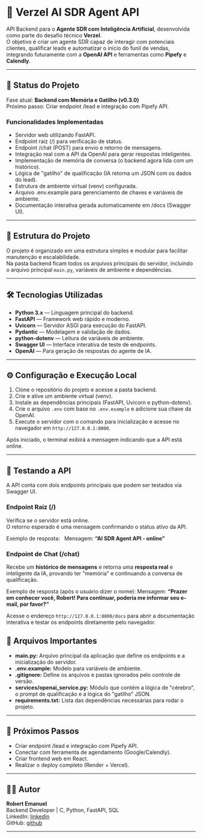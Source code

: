 # 🤖 Verzel AI SDR Agent API

API Backend para o **Agente SDR com Inteligência Artificial**, desenvolvida como parte do desafio técnico **Verzel**.  
O objetivo é criar um agente SDR capaz de interagir com potenciais clientes, qualificar leads e automatizar o início do funil de vendas, integrando futuramente com a **OpenAI API** e ferramentas como **Pipefy** e **Calendly**.

---

## 🚀 Status do Projeto

Fase atual: **Backend com Memória e Gatilho (v0.3.0)**  
Próximo passo: Criar endpoint /lead e integração com Pipefy API.

### Funcionalidades Implementadas

- Servidor web utilizando FastAPI.
- Endpoint raiz (/) para verificação de status.
- Endpoint /chat (POST) para envio e retorno de mensagens.
- Integração real com a API da OpenAI para gerar respostas inteligentes.
- Implementação de memória de conversa (o backend agora lida com um histórico).
- Lógica de "gatilho" de qualificação (IA retorna um JSON com os dados do lead).
- Estrutura de ambiente virtual (venv) configurada.
- Arquivo .env.example para gerenciamento de chaves e variáveis de ambiente.
- Documentação interativa gerada automaticamente em /docs (Swagger UI).

---

## 🧱 Estrutura do Projeto

O projeto é organizado em uma estrutura simples e modular para facilitar manutenção e escalabilidade.  
Na pasta backend ficam todos os arquivos principais do servidor, incluindo o arquivo principal `main.py`, variáveis de ambiente e dependências.

---

## 🛠️ Tecnologias Utilizadas

- **Python 3.x** — Linguagem principal do backend.  
- **FastAPI** — Framework web rápido e moderno.  
- **Uvicorn** — Servidor ASGI para execução do FastAPI.  
- **Pydantic** — Modelagem e validação de dados.  
- **python-dotenv** — Leitura de variáveis de ambiente.  
- **Swagger UI** — Interface interativa de teste de endpoints.
- **OpenAI** — Para geração de respostas do agente de IA.

---

## ⚙️ Configuração e Execução Local

1. Clone o repositório do projeto e acesse a pasta backend.  
2. Crie e ative um ambiente virtual (venv).  
3. Instale as dependências principais (FastAPI, Uvicorn e python-dotenv).  
4. Crie o arquivo `.env` com base no `.env.example` e adicione sua chave da OpenAI.  
5. Execute o servidor com o comando para inicialização e acesse no navegador em `http://127.0.0.1:8000`.

Após iniciado, o terminal exibirá a mensagem indicando que a API está online.

---

## 🧪 Testando a API

A API conta com dois endpoints principais que podem ser testados via Swagger UI.

### Endpoint Raiz (/)
Verifica se o servidor está online.  
O retorno esperado é uma mensagem confirmando o status ativo da API.

Exemplo de resposta:  
Mensagem: **“AI SDR Agent API - online”**

### Endpoint de Chat (/chat)
Recebe um **histórico de mensagens** e retorna uma **resposta real** e inteligente da IA, provando ter "memória" e continuando a conversa de qualificação.

Exemplo de resposta (após o usuário dizer o nome): 
Mensagem: **“Prazer em conhecer você, Robert! Para continuar, poderia me informar seu e-mail, por favor?”**

Acesse o endereço `http://127.0.0.1:8000/docs` para abrir a documentação interativa e testar os endpoints diretamente pelo navegador.

## 📂 Arquivos Importantes

- **main.py:** Arquivo principal da aplicação que define os endpoints e a inicialização do servidor.  
- **.env.example:** Modelo para variáveis de ambiente.  
- **.gitignore:** Define os arquivos e pastas ignorados pelo controle de versão.
- **services/openai_service.py:** Módulo que contém a lógica de "cérebro", o prompt de qualificação e a lógica do "gatilho" JSON.
- **requirements.txt:** Lista das dependências necessárias para rodar o projeto.  

---

## 🔮 Próximos Passos

- Criar endpoint /lead e integração com Pipefy API.  
- Conectar com ferramenta de agendamento (Google/Calendly).  
- Criar frontend web em React.  
- Realizar o deploy completo (Render + Vercel).

---

## 👨‍💻 Autor

**Robert Emanuel**  
Backend Developer | C, Python, FastAPI, SQL  
LinkedIn: [linkedin](https://www.linkedin.com/in/robert-emanuel/)  
GitHub: [github](https://github.com/r0b3rTdk)

---
